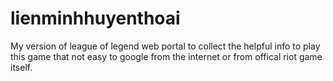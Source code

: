 # lienminhhuyenthoai

My version of league of legend web portal to collect the helpful info to play this game that not easy to google from the internet or from offical riot game itself.